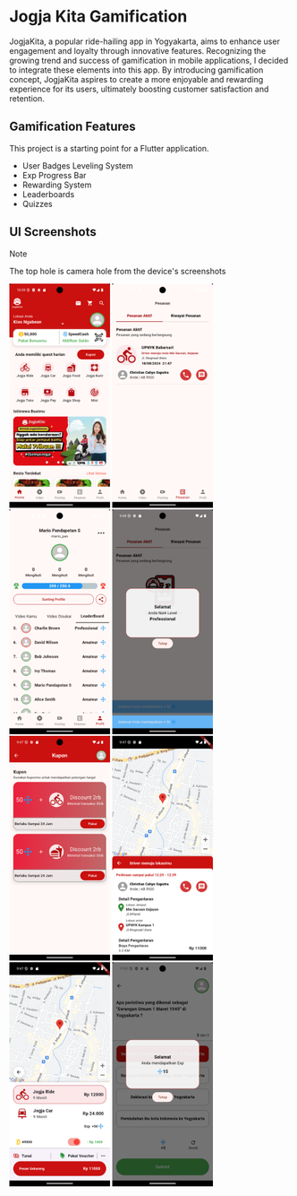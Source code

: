 # Jogja Kita Gamification

 JogjaKita, a popular ride-hailing app in Yogyakarta, aims to enhance user engagement and loyalty through innovative features. Recognizing the
 growing trend and success of gamification in mobile applications, I decided to integrate these elements into this app. By introducing gamification
 concept, JogjaKita aspires to create a more enjoyable and rewarding experience for its users, ultimately boosting customer satisfaction and retention.

## Gamification Features

This project is a starting point for a Flutter application.

* User Badges Leveling System
* Exp Progress Bar
* Rewarding System
* Leaderboards
* Quizzes
  
## UI Screenshots
> [!NOTE]
> The top hole is camera hole from the device's screenshots

<img src="UI Screenshots/Home Page.png" width=180> <img src="UI Screenshots/History Order.png" width=180> <img src="UI Screenshots/Leader Board.png" width=180> 
<img src="UI Screenshots/Achieve Next Badge.png" width=180> <img src="UI Screenshots/Coupon.png" width=180> <img src="UI Screenshots/Detail Order.png" width=180> 
<img src="UI Screenshots/Order 1.png" width=180> <img src="UI Screenshots/Quiz.png" width=180> 




